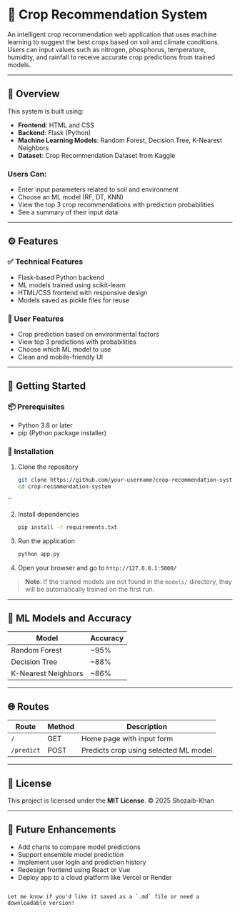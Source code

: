 # 🌾 Crop Recommendation System

An intelligent crop recommendation web application that uses machine learning to suggest the best crops based on soil and climate conditions. Users can input values such as nitrogen, phosphorus, temperature, humidity, and rainfall to receive accurate crop predictions from trained models.

---

## 📌 Overview

This system is built using:

- **Frontend**: HTML and CSS  
- **Backend**: Flask (Python)  
- **Machine Learning Models**: Random Forest, Decision Tree, K-Nearest Neighbors  
- **Dataset**: Crop Recommendation Dataset from Kaggle  

### Users Can:

- Enter input parameters related to soil and environment  
- Choose an ML model (RF, DT, KNN)  
- View the top 3 crop recommendations with prediction probabilities  
- See a summary of their input data  

---

## ⚙️ Features

### ✅ Technical Features

- Flask-based Python backend  
- ML models trained using scikit-learn  
- HTML/CSS frontend with responsive design  
- Models saved as pickle files for reuse  

### 🌱 User Features

- Crop prediction based on environmental factors  
- View top 3 predictions with probabilities  
- Choose which ML model to use  
- Clean and mobile-friendly UI  

---

## 🚀 Getting Started

### 📦 Prerequisites

- Python 3.8 or later  
- pip (Python package installer)

### 🔧 Installation

1. Clone the repository  
   ```bash
   git clone https://github.com/your-username/crop-recommendation-system.git
   cd crop-recommendation-system
``

2. Install dependencies

   ```bash
   pip install -r requirements.txt
   ```
3. Run the application

   ```bash
   python app.py
   ```
4. Open your browser and go to
   `http://127.0.0.1:5000/`

> **Note**: If the trained models are not found in the `models/` directory, they will be automatically trained on the first run.

---

## 🧠 ML Models and Accuracy

| Model               | Accuracy |
| ------------------- | -------- |
| Random Forest       | \~95%    |
| Decision Tree       | \~88%    |
| K-Nearest Neighbors | \~86%    |

---

## 🌐 Routes

| Route      | Method | Description                           |
| ---------- | ------ | ------------------------------------- |
| `/`        | GET    | Home page with input form             |
| `/predict` | POST   | Predicts crop using selected ML model |

---

## 📄 License

This project is licensed under the **MIT License**.
© 2025 Shozaib-Khan

---

## 🌱 Future Enhancements

* Add charts to compare model predictions
* Support ensemble model prediction
* Implement user login and prediction history
* Redesign frontend using React or Vue
* Deploy app to a cloud platform like Vercel or Render

```

Let me know if you'd like it saved as a `.md` file or need a downloadable version!
```
